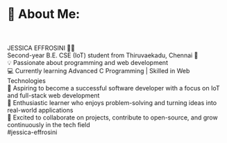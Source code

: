 # 💫 About Me:
<br><br>JESSICA EFFROSINI 👩‍💻<br>Second-year B.E. CSE (IoT) student from Thiruvaekadu, Chennai 📍<br>💡 Passionate about programming and web development<br>💻 Currently learning Advanced C Programming | Skilled in Web Technologies<br>🚀 Aspiring to become a successful software developer with a focus on IoT and full-stack web development<br>🌱 Enthusiastic learner who enjoys problem-solving and turning ideas into real-world applications<br>🤝 Excited to collaborate on projects, contribute to open-source, and grow continuously in the tech field<br>#jessica-effrosini<br><br><br><br><br>

